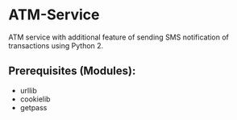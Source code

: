 # ATM-Service
ATM service with additional feature of sending SMS notification of transactions using Python 2.

## Prerequisites (Modules):
* urllib
* cookielib
* getpass

